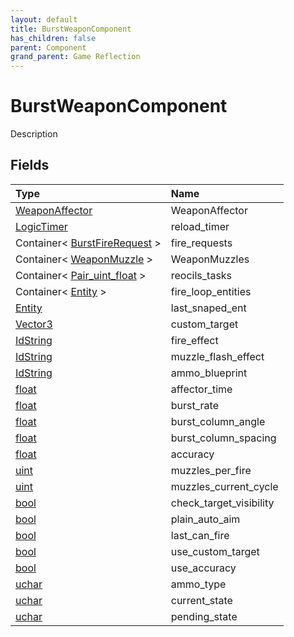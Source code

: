 ```yaml
---
layout: default
title: BurstWeaponComponent
has_children: false
parent: Component
grand_parent: Game Reflection
---
```

# BurstWeaponComponent
Description 

## Fields

| Type | Name |
|:----------|:--------------|
| [WeaponAffector](/riftbreaker-wiki/docs/game-reflection/classes/weapon_affector/) | WeaponAffector |
| [LogicTimer](/riftbreaker-wiki/docs/game-reflection/classes/logic_timer/) | reload_timer |
| Container< [BurstFireRequest](/riftbreaker-wiki/docs/game-reflection/classes/burst_fire_request/) > | fire_requests |
| Container< [WeaponMuzzle](/riftbreaker-wiki/docs/game-reflection/classes/weapon_muzzle/) > | WeaponMuzzles |
| Container< [Pair_uint_float](/riftbreaker-wiki/docs/game-reflection/classes/pair_uint_float/) > | reocils_tasks |
| Container< [Entity](/riftbreaker-wiki/docs/game-reflection/classes/entity/) > | fire_loop_entities |
| [Entity](/riftbreaker-wiki/docs/game-reflection/classes/entity/) | last_snaped_ent |
| [Vector3](/riftbreaker-wiki/docs/game-reflection/classes/vector3/) | custom_target |
| [IdString](/riftbreaker-wiki/docs/game-reflection/components/id_string/) | fire_effect |
| [IdString](/riftbreaker-wiki/docs/game-reflection/components/id_string/) | muzzle_flash_effect |
| [IdString](/riftbreaker-wiki/docs/game-reflection/components/id_string/) | ammo_blueprint |
| [float](/riftbreaker-wiki/docs/game-reflection/components/float/) | affector_time |
| [float](/riftbreaker-wiki/docs/game-reflection/components/float/) | burst_rate |
| [float](/riftbreaker-wiki/docs/game-reflection/components/float/) | burst_column_angle |
| [float](/riftbreaker-wiki/docs/game-reflection/components/float/) | burst_column_spacing |
| [float](/riftbreaker-wiki/docs/game-reflection/components/float/) | accuracy |
| [uint](/riftbreaker-wiki/docs/game-reflection/components/uint/) | muzzles_per_fire |
| [uint](/riftbreaker-wiki/docs/game-reflection/components/uint/) | muzzles_current_cycle |
| [bool](/riftbreaker-wiki/docs/game-reflection/components/bool/) | check_target_visibility |
| [bool](/riftbreaker-wiki/docs/game-reflection/components/bool/) | plain_auto_aim |
| [bool](/riftbreaker-wiki/docs/game-reflection/components/bool/) | last_can_fire |
| [bool](/riftbreaker-wiki/docs/game-reflection/components/bool/) | use_custom_target |
| [bool](/riftbreaker-wiki/docs/game-reflection/components/bool/) | use_accuracy |
| [uchar](/riftbreaker-wiki/docs/game-reflection/enums/uchar/) | ammo_type |
| [uchar](/riftbreaker-wiki/docs/game-reflection/enums/uchar/) | current_state |
| [uchar](/riftbreaker-wiki/docs/game-reflection/enums/uchar/) | pending_state |

